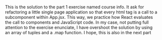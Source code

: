 This is the solution to the part 1 exercise named course info. It ask for refactoring a little single page application so that every html tag is a call to a subcomponent within App.jsx. This way, we practice how React evaluates the call to components and JavaScript code.
In my case, not putting full attention to the exercise enunciate, I have overshoot the solution by using an array of tuples and a .map function. I hope, this is also in the next part
